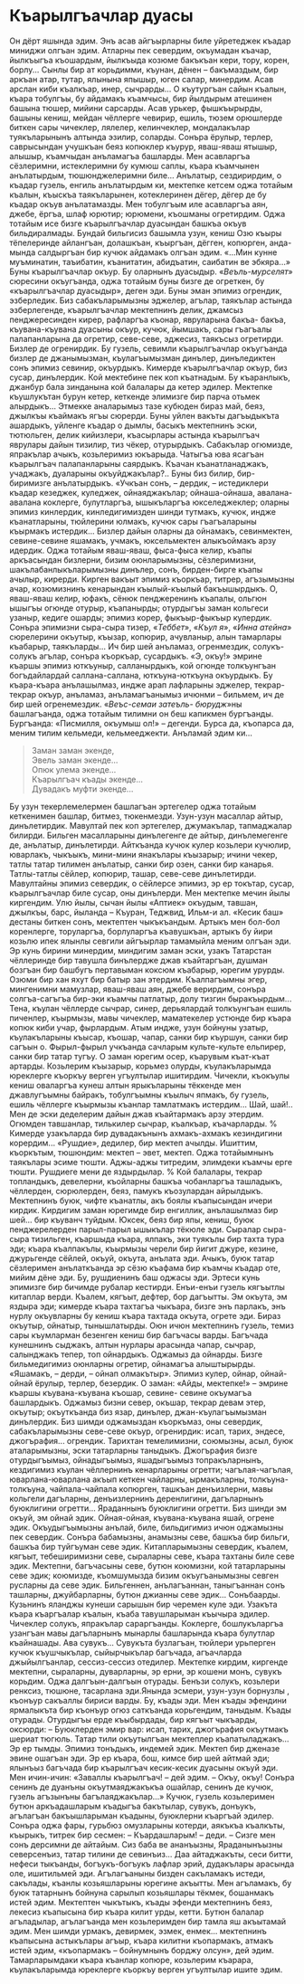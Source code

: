 # Къарылгъачлар дуасы

Он дёрт яшында эдим.
Энъ асав айгъырларны биле уйретеджек къадар миниджи олгъан эдим.
Атларны пек севердим, окъумадан къачар, йылкъыгъа къошардым, йылкъыда козюме бакъкъан кери, тору, корен, борлу...
Сынлы бир ат корьдимми, къунан, дёнен – бакъмаздым, бир аркъан атар, тутар, ялынына япышыр, юген салар, минердим.
Асав арслан киби къалкъар, инер, сычрарды…
О къутургъан сайын къалын, къара тобулгъы, бу айдамакъ къамчысы, бир йылдырым атешинен башына тюшер, мийини сарсарды.
Асав урькер, фышкъырырды, башыны кениш, мейдан чёллерге чевирир, ешиль, тюзем орюшлерде биткен сары чичеклер, лялелер, келинчеклер, мондалакълар туякъларынынъ алтында эзилир, соларды.
Сонъра ёрулыр, терлер, саврысындан учушкъан беяз копюклер къурур, яваш-яваш ятышыр, алышыр, къамчыдан анъламагъа башларды.
Мен асавларгъа сёзлеримни, истеклеримни бу кумюш саплы, къара къамчынен анълатырдым, тюшюнджелеримни биле...
Анълатыр, сездирирдим, о къадар гузель, енгиль анълатырдым ки, мектепке кетсем оджа тотайым къалын, къыскъа таякъларынен, котеклеринен дёгер, дёгер де бу къадар окъув анълатамазды.
Мен тобулгъым иле асавларгъа аян, джебе, ёргъа, шлаф юрютир; юрюмени, къошманы огретирдим.
Оджа тотайым исе бизге къарылгъачлар дуасындан башкъа окъув бильдиралмады.
Бундай бильгисиз башымла узун, кениш Озю къыры тёпелеринде айлангъан, долашкъан, къыргъан, дёгген, копюрген, анда-мында салдыргъан бир кучюк айдамакъ олгъан эдим.
«...Мин кунне муъминатин, таъибатин, къанитатин, абидъатин, саибатин ве эбкяра...» Буны къарылгъачлар окъур.
Бу оларнынъ дуасыдыр.
«<var>Веъль-мурселят</var>» сюресини окъугъанда, оджа тотайым буны бизге де огреткен, бу «къарылгъачлар дуасыдыр», деген эди.
Буны эман эпимиз огрендик, эзберледик.
Биз сабакъларымызны эджелер, агълар, таякълар астында эзберлегенде, къарылгъачлар мектепнинъ делик, джамсыз пенджересинден кирер, рафларгъа къонар, явруларына бакъа- бакъа, къувана-къувана дуасыны окъур, кучюк, йымшакъ, сары гъагъалы палапанларына да огретир, севе-севе, эджесиз, таякъсыз огретирди.
Бизлер де огренирдик.
Бу гузель, севимли къарылгъачлар окъугъанда бизлер де джанымызман, къулагъымызман динълер, динъледиктен сонъ эпимиз севинир, окъурдыкъ.
Кимерде къарылгъачлар окъур, биз сусар, динълердик.
Кой мектебине пек коп къатнадым.
Бу къаранлыкъ, джанбур бала зинданына кой балалары да кетер эдилер.
Мектепке къушлукътан бурун кетер, кеткенде элимизге бир парча отьмек алырдыкъ...
Этмекке аналарымыз тазе кубюден бираз май, беяз, джылкъы къаймакъ ягъы сюрерди.
Буны уйлен вакъты дагъыдыкъта ашардыкъ, уйленге къадар о дымлы, басыкъ мектепнинъ эски, тютюльген, делик кийизлери, къасырлары астында къарылгъач яврулары дайын тизилир, тиз чёкер, отурырдыкъ.
Сабакълар огюмизде, япракълар ачыкъ, козьлеримиз юкъарыда.
Чатыгъа юва ясагъан къарылгъач палапанларыны саярдыкъ.
Къачан къанатланаджакъ, учаджакъ, дуаларыны окъуйджакълар?..
Буны биз билир, бир-биримизге анълатырдыкъ.
«Учкъан сонъ, – дердик, – истедиклери къадар кезеджек, куледжек, ойнаяджакълар; ойнаша-ойнаша, авалана- авалана коклерге, булутларгъа, ышыкъларгъа юкселеджеклер; оларны эпимиз кинлердик, кинледигимизден шинди тутмакъ, кучюк, индже къанатларыны, тюйлерини юлмакъ, кучюк сары гъагъаларыны къырмакъ истердик...
Бизлер дайын оларны да ойнамакъ, севинмектен, севине-севине яшамакъ, учмакъ, юксельмектен алыкъоймакъ арзу идердик.
Оджа тотайым яваш-яваш, фыса-фыса келир, къапы аркъасындан бизлерни, бизим оюнларымызны, сёзлеримизни, шакълабанлыкъларымызны динълер, сонъ, бирден-бирге къапы ачылыр, кирерди.
Кирген вакъыт эпимиз къоркъар, титрер, агъзымызны ачар, козюмизнинъ кенарындан къылый-къылый бакъышырдыкъ.
О, яваш-яваш келир, юфакъ, сёнюк пенджеренинъ къапалы, ольгюн ышыгъы огюнде отурыр, къапанырды; отурдыгъы заман кольгеси узаныр, кедиге ошарды; эпимиз корер, фыкъыр-фыкъыр кулердик.
Сонъра эпимизни сыра-сыра тизер, «<var>Теббет</var>», «<var>Къул я</var>», «<var>Инна атейна</var>» сюрелерини окъутыр, къызар, копюрир, ачувланыр, алын тамарлары къабарыр, таякъларды...
Ич бир шей анъламаз, огренмездик, солукъ-солукъ агълар, сонъра къоркъар, сусардыкъ.
«Э, окъу!» эмрине къаршы эпимиз юткъуныр, салланырдыкъ, кой огюнде толкъунгъан богъдайлардай саллана-саллана, юткъуна-юткъуна окъурдыкъ.
Бу къара-къара анълашылмаз, индже арап лафларыны эджелер, текрар-текрар окъур, анъламаз, анъламагъанымыз ичюнми – бильмем, ич де бир шей огренемездик.
«<var>Веъс-семаи затеъль- бюрудж</var>»ны башлагъанда, оджа тотайым тилимни он беш капикмен бургъанды.
Бургъанда: «Писмилля, окъумыш ол!» – дегенди.
Бурса да, къопарса да, меним тилим кельмеди, кельмееджекти.
Анъламай эдим ки... 

> Заман заман экенде,  
Эвель заман экенде...  
Опюк улема экенде...  
Къарылгъач къады экенде...  
Дувадакъ муфти экенде...


Бу узун текерлемелермен башлагъан эртегелер оджа тотайым кеткенимен башлар, битмез, тюкенмезди.
Узун-узун масаллар айтыр, динълетирдик.
Мавултай пек коп эртегелер, джумакълар, тапмаджалар билирди.
Бильген масалларыны динълегенге де айтыр, динълемегенге де, анълатыр, динълетирди.
Айткъанда кучюк кулер козьлери кучюлир, юварлакъ, чыкъыкъ, мини-мини янакълары къызарыр; ичини чекер, татлы татар тилимен анълатыр, санки бир озен, санки бир канарья.
Татлы-татлы сёйлер, копюрир, ташар, севе-севе динълетирди.
Мавултайны эпимиз севердик, о сёйлерсе эпимиз, эр ер токътар, сусар, къарылгъачлар биле сусар, оны динълерди.
Мен мектепке мечин йылы киргендим.
Улю йылы, сычан йылы «Аптиек» окъудым, тавшан, джылкъы, барс, йыланда – Къуран, Теджвид, Ильм-и ал.
«Кесик баш» дестаны биткен сонъ, мектептен чыкъкъандым.
Артыкъ мен бол-бол коренлерге, торуларгъа, борлуларгъа къавушкъан, артыкъ бу йири козьлю ипек ялынлы севгили айгъырлар тамамыйла меним олгъан эди.
Эр кунь бирини минердим, миндигим заман эски, узакъ Татарстан чёллеринде бир тавушла бинълердже джав къайтаргъан, душман бозгъан бир башбугъ пертавыман коксюм къабарыр, юрегим урурды.
Озюми бир хан яхут бир батыр зан этердим.
Къалпагъымны эгер, мингенимни мамузлар, яваш-яваш аян, джебе верирдим, сонъра солгъа-сагъгъа бир-эки къамчы патлатыр, долу тизгин быракъырдым...
Тена, къулан чёллерде сычрар, синер, дерьялардай толкъунгъан ешиль пиченлер, къырмызы, мавы чичеклер, маматекелер устюнде бир къара копюк киби учар, фырлардым.
Атым индже, узун бойнуны узатыр, къулакъларыны къысар, къошар, чапар, санки бир къуршун, санки бир сагъын о.
Фырыл-фырыл учкъанда сачларым культе-культе ельпирер, санки бир татар тугъу.
О заман юрегим осер, къарувым къат-къат артарды.
Козьлерим къызарыр, корьмез олурды, къулакъларымда юреклерге къоркъу верген угъултылар ишитирдим.
Чичекли, къокъулы кениш оваларгъа кунеш алтын ярыкъларыны тёккенде мен джавлугъымны байракъ, тобулгъымны къылыч япмакъ, бу гузель, ешиль чёллерге къырмызы къанлар тамлатмакъ истердим...
Шай, шай!..
Мен де эски деделерим дайын джав къайтармакъ арзу этердим.
Огюмден тавшанлар, тилькилер сычрар, къалкъар, къачарларды.
%
Кимерде узакъларда бир дувадакънынъ ахмакъ-ахмакъ кезиндигини корердим...
«Рушдие», дедилер, бир мектеп ачылды.
Ишиттим, къоркътым, тюшюндим: мектеп – эвет, мектеп.
Оджа тотайымнынъ таякълары эсиме тюшти.
Аджы-аджы титредим, элимдеки къамчы ерге тюшти.
Рушдиеге мени де яздырдылар.
%
Кой балалары, текрар топландыкъ, девелерни, къойларны башкъа чобанларгъа ташладыкъ, чёллерден, сюрюлерден, беяз, памукъ къозулардан айрылдыкъ.
Мектепнинъ буюк, чифте къанатлы, акъ боялы къапысындан ичери кирдик.
Кирдигим заман юрегимде бир енгиллик, анълашылмаз бир шей... бир къуванч туйдым.
Юксек, беяз бир япы, кениш, буюк пенджерелерден парыл-парыл ышыкълар тёкюле эди.
Сыралар сыра-сыра тизильген, къаршыда къара, ялпакъ, эки туякълы бир тахта тура эди; къара къалпакълы, къырмызы черели бир йигит джуре, кезине, джурьгенде сёйлей, окъуй, окъута, анълата эди.
Ачыкъ, буюк татар сёзлеримен анълаткъанда эр сёзю къафама бир къамчы къадар оте, мийим дёне эди.
Бу, рушдиенинъ баш оджасы эди.
Эртеси кунь эпимизге бир бичимде рубалар кестирди.
Енъи-енъи гузель кягъытлы китаплар верди.
Къалем, кягъыт, дефтер, бор дагъытты.
Эм окъута, эм яздыра эди; кимерде къара тахтагъа чыкъара, бизге энъ парлакъ, энъ нурлу окъувларны бу кениш къара тахтада окъута, огрете эди.
Бираз окъутыр, ойнатыр, тынышлатырды.
Оюн ичюн мектепнинъ гузель, темиз сары къумларман безенген кениш бир багъчасы варды.
Багъчада кунешнинъ сыджакъ, алтын нурлары арасында чапар, сычрар, салынджакъ тепер, топ ойнардыкъ.
Оджамыз да ойнарды.
Бизге бильмедигимиз оюнларны огретир, ойнамагъа алыштырырды.
«Яшамакъ, – дерди, – ойнап олмакътыр».
Эпимиз кулер, ойнар, ойнай-ойнай ёрулыр, терлер, безердик.
О заман: «Айды, мектепке!» – эмрине къаршы къувана-къувана къошар, севине- севине окъумагъа башлардыкъ.
Оджамыз бизни север, окъшар, текрар девам этер, окъутыр; окъуткъанда биз язар, динълер, джан-къулагъымызман динълердик.
Биз шимди оджамыздан къоркъмаз, оны севердик, сабакъларымызны севе-севе окъур, огренирдик: исап, тарих, эндесе, джогърафия... огрендик.
Тарихтан темелимизни, союмызны, асыл, буюк аталарымызны, эски татарларны таныдыкъ.
Джогърафия бизге отурдыгъымыз, ойнадыгъымыз, яшадыгъымыз топракъларнынъ, кездигимиз къулан чёллернинъ кенарларыны огретти; чагълая-чагълая, юварлана-юварлана акъып кеткен чайларны, ырмакъларны, толкъуна-толкъуна, чайпала-чайпала копюрген, ташкъан денъизлерни, мавы кольгели дагъларны, денъизлернинъ деренлигини, дагъларнынъ буюклигини огретти… Яраданнынъ буюклигини огретти.
Биз шинди эм окъуй, эм ойнай эдик.
Ойная-ойная, къувана-къувана яшай, огрене эдик.
Окъудыгъымызны анълай, биле, бильдигимиз ичюн оджамызны пек севердик.
Сонъра бабамызны, анамызны севе, башкъа бир бильги, башкъа бир туйгъуман севе эдик.
Китапларымызны севердик, къалем, кягъыт, тебеширимизни севе, сыраларны севе, къара тахтаны биле севе эдик.
Мектепни, багъчасыны севе, бутюн коюмизни, кой татарларыны севе эдик; коюмизде, къомшумызда бизим окъугъанымызны севген русларны да севе эдик.
Бильгеннен, анълагъаннан, таныгъаннан сонъ ташларны, джуйбарларны, бутюн джианны севе эдик...
Сонъбаарды.
Кузьнинъ яланджы кунеши сарышын бир черемен куле эди.
Узакъта къара къаргъалар къалын, къаба тавушларыман къычыра эдилер.
Чичеклер солукъ, япракълар сараргъанды.
Коклерге, бошлукъларгъа узангъан мавы дагъларнынъ мынарлы башларында къара булутлар къайнашады.
Ава сувукъ...
Сувукъта бузлагъан, тюйлери урьперген кучюк къушчыкълар, сыйырчыкълар багъчада, агъачларда джыйылгъанлар, сессиз-сессиз отедилер.
Мектепке кирдим, киргенде мектепни, сыраларны, дуварларны, эр ерни, эр кошени монъ, сувукъ корьдим.
Оджа далгъын-далгъын отурады.
Бенъзи солукъ, козьлери ренксиз, тюшюне, тасарлана эди.Янында эсмери, узун-узун борнузлы , къонъур сакъаллы бириси варды.
Бу, къады эди.
Мен къады эфендини ярмалыкъта бир къонъур огюз саткъанда корьгендим, таныдым.
Къады отурады.
Отурдыгъы ерде къыбырдады, бир кягъыт чыкъарды, оксюрди: – Буюклерден эмир вар: исап, тарих, джогърафия окъутмакъ шериат тюгюль.
Татар тили окъутылгъан мектеплер къапатыладжакъ...
Эр ер тымды.
Эпимиз тонъдыкъ, индемей эдик.
Мектеп бир дженазе эвине ошагъан эди.
Эр ер къара, бош, кимсе бир шей айтмай эди; ялынъыз багъчада бир къарылгъач кесик-кесик дуасыны окъуй эди.
Мен ичин-ичин: «Заваллы къарылгъач! – дей эдим. – Окъу, окъу!
Сонъра сенинъ де дуанъны окъутмаяджакъкъа ошайлар, сенинъ де кучюк, гузель агъзынъны багълаяджакълар...» Кучюк, гузель козьлеримен бутюн аркъадашларым къадыгъа бакътылар, сувукъ, донъукъ, агълагъан бакъышларыман къадыны, буюклерни къаргъай эдилер.
Сонъра оджа фары, гурьбюз омузларыны котерди, аякъкъа къалкъты, къырыкъ, титрек бир сесмен: – Къардашларым! – деди.
– Сизге мен сонъ дерсимни де айтайым.
Сиз баба ве ананъызны, Яраданынъызны северсенъиз, татар тилини де севинъиз...
Даа айтаджакъты, сеси битти, нефеси тыкъанды, богъукъ-богъукъ лафлар эрий, дудакълары арасында оле, ишитильмей эди.
Агълагъаныны бизден сакъламакъ истеди, сакълады, къанлы козьяшларыны юрегине акъытты.
Мен агъламакъ, бу буюк татарнынъ бойнуна сарылып козьяшлары тёкмек, бошанмакъ истей эдим.
Мектептен чыкътыкъ, къады эфенди мектепнинъ беяз, лекесиз къапысына бир къара килит урды, кетти.
Бутюн балалар агъладылар, агълагъанда мен козьлеримден бир тамла яш акъытамай эдим.
Мен шимди урмакъ, девирмек, эзмек, енмек... мектепнинъ къапысына астыкълары агъыр, къара килитни къопармакъ, атмакъ истей эдим, «къопармакъ – бойнумнынъ борджу олсун», дей эдим.
Тамарларымдаки къара къанлар копюре, козьлерим къарара, къулакъларымда юреклерге къоркъу верген угъултылар ишите эдим. 
